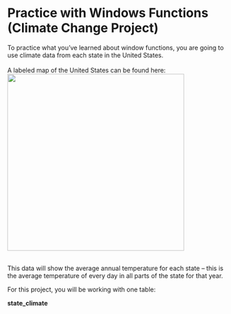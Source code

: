 <h1>Practice with Windows Functions (Climate Change Project)</h1>

To practice what you’ve learned about window functions, you are going to use climate data from each state in the United States.
<br><br>A labeled map of the United States can be found here:<br> <img src="usmap.JPG" alt ="" height="400" width="400">

<br>
This data will show the average annual temperature for each state – this is the average temperature of every day in all parts of the state for that year.
<br>

For this project, you will be working with one table:

<strong>state_climate</strong>
